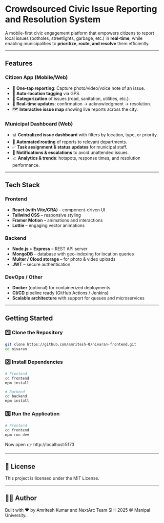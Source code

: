 #  Crowdsourced Civic Issue Reporting and Resolution System

A mobile-first civic engagement platform that empowers citizens to report local issues (potholes, streetlights, garbage, etc.) in **real-time**, while enabling municipalities to **prioritize, route, and resolve** them efficiently.

---

##  Features

### Citizen App (Mobile/Web)
- 📸 **One-tap reporting**: Capture photo/video/voice note of an issue.
- 📍 **Auto-location tagging** via GPS.
- 📝 **Categorization** of issues (road, sanitation, utilities, etc.).
- 🔔 **Real-time updates**: confirmation → acknowledgment → resolution.
- 🗺️ **Interactive issue map** showing live reports across the city.

### Municipal Dashboard (Web)
- 📊 **Centralized issue dashboard** with filters by location, type, or priority.
- 🔄 **Automated routing** of reports to relevant departments.
- ✅ **Task assignment & status updates** for municipal staff.
- 🔔 **Notifications & escalations** to avoid unattended issues.
- 📈 **Analytics & trends**: hotspots, response times, and resolution performance.

---

##  Tech Stack

### Frontend
- **React (with Vite/CRA)** – component-driven UI
- **Tailwind CSS** – responsive styling
- **Framer Motion** – animations and interactions
- **Lottie** – engaging vector animations

### Backend
- **Node.js + Express** – REST API server
- **MongoDB** – database with geo-indexing for location queries
- **Multer / Cloud storage** – for photo & video uploads
- **JWT** – secure authentication

### DevOps / Other
- **Docker** (optional) for containerized deployments
- **CI/CD** pipeline ready (GitHub Actions / Jenkins)
- **Scalable architecture** with support for queues and microservices

---

##  Getting Started

### 1️⃣ Clone the Repository
```bash
git clone https://github.com/amritesh-0/nivaran-frontend.git
cd nivaran
```

### 2️⃣ Install Dependencies
```bash
# Frontend
cd frontend
npm install

# Backend
cd backend
npm install
```

### 3️⃣ Run the Application
```bash
# Frontend
cd frontend
npm run dev
```

Now open 👉 http://localhost:5173

---

## 📜 License
This project is licensed under the MIT License.

---

## 👨‍💻 Author
Built with ❤️ by Amritesh Kumar and NextArc Team SIH-2025 @ Manipal University.
